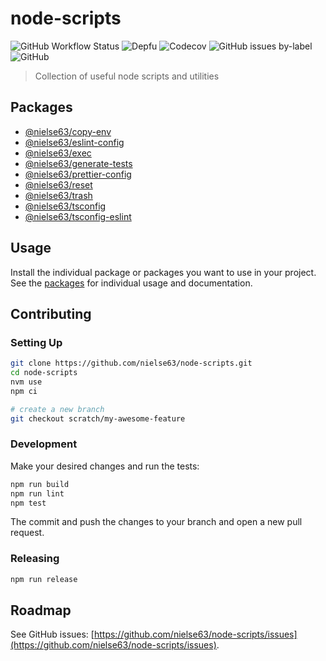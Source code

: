 # node-scripts

![GitHub Workflow Status](https://img.shields.io/github/actions/workflow/status/nielse63/node-scripts/node.js.yml?style=for-the-badge) ![Depfu](https://img.shields.io/depfu/dependencies/github/nielse63/node-scripts?style=for-the-badge) ![Codecov](https://img.shields.io/codecov/c/github/nielse63/node-scripts?style=for-the-badge) ![GitHub issues by-label](https://img.shields.io/github/issues-raw/nielse63/node-scripts/bug?label=open%20issues&style=for-the-badge) ![GitHub](https://img.shields.io/github/license/nielse63/node-scripts?style=for-the-badge)

> Collection of useful node scripts and utilities

## Packages

- [@nielse63/copy-env](https://github.com/nielse63/node-scripts/blob/main/packages/copy-env)
- [@nielse63/eslint-config](https://github.com/nielse63/node-scripts/blob/main/packages/eslint-config)
- [@nielse63/exec](https://github.com/nielse63/node-scripts/blob/main/packages/exec)
- [@nielse63/generate-tests](https://github.com/nielse63/node-scripts/blob/main/packages/generate-tests)
- [@nielse63/prettier-config](https://github.com/nielse63/node-scripts/blob/main/packages/prettier-config)
- [@nielse63/reset](https://github.com/nielse63/node-scripts/blob/main/packages/reset)
- [@nielse63/trash](https://github.com/nielse63/node-scripts/blob/main/packages/trash)
- [@nielse63/tsconfig](https://github.com/nielse63/node-scripts/blob/main/packages/tsconfig)
- [@nielse63/tsconfig-eslint](https://github.com/nielse63/node-scripts/blob/main/packages/tsconfig-eslint)

## Usage

Install the individual package or packages you want to use in your project. See the [packages](#packages) for individual usage and documentation.

## Contributing

### Setting Up

```bash
git clone https://github.com/nielse63/node-scripts.git
cd node-scripts
nvm use
npm ci

# create a new branch
git checkout scratch/my-awesome-feature
```

### Development

Make your desired changes and run the tests:

```bash
npm run build
npm run lint
npm test
```

The commit and push the changes to your branch and open a new pull request.

### Releasing

```bash
npm run release
```

## Roadmap

See GitHub issues: [https://github.com/nielse63/node-scripts/issues](https://github.com/nielse63/node-scripts/issues).
